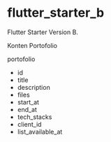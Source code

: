 # flutter_starter_b

Flutter Starter Version B.

Konten Portofolio

portofolio

- id
- title
- description
- files
- start_at
- end_at
- tech_stacks
- client_id
- list_available_at

